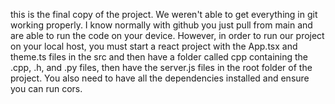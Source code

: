 this is the final copy of the project. We weren't able to get everything in git working properly. I know normally with github you just pull from main and are able to run the code on your device. However, in order to run our project on your local host, you must start a react project with the App.tsx and theme.ts files in the src and then have a folder called cpp containing the .cpp, .h, and .py files, then have the server.js files in the root folder of the project. You also need to have all the dependencies installed and ensure you can run cors. 
